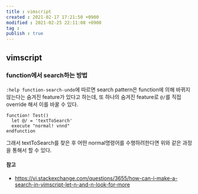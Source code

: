 ```yaml
---
title : vimscript
created : 2021-02-17 17:21:50 +0900
modified : 2021-02-25 22:11:08 +0900
tag : 
publish : true
---
```

## vimscript
### function에서 search하는 방법

`:help function-search-undo`에 따르면 search pattern은 function에 의해 바뀌지 않는다는 숨겨진 feature가 있다고 하는데, 또 하나의 숨겨진 feature로 `@/`를 직접 override 해서 이를 바꿀 수 있다.

```vimscript
function! Test()
  let @/ = 'textToSearch'
  execute "normal! vnnd"
endfunction
```

그래서 textToSearch를 찾은 후 어떤 normal명령어를 수행하려한다면 위와 같은 과정을 통해서 할 수 있다. 

#### 참고

-  https://vi.stackexchange.com/questions/3655/how-can-i-make-a-search-in-vimscript-let-n-and-n-look-for-more
